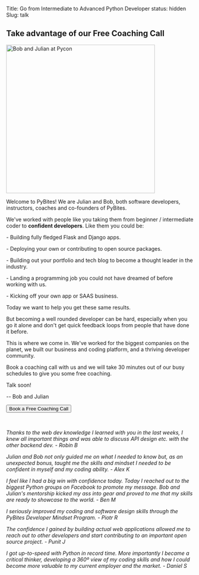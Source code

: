 Title: Go from Intermediate to Advanced Python Developer
status: hidden
Slug: talk

## Take advantage of our Free Coaching Call

<img src="https://pb-cc-avatars-private.s3.us-east-2.amazonaws.com/bob-and-julian-small.jpg" alt="Bob and Julian at Pycon" class="profilePicBig" style="width: 400px !important; margin: 0 30px 0 0 !important;">

Welcome to PyBites! We are Julian and Bob, both software developers, instructors, coaches and co-founders of PyBites.

We've worked with people like you taking them from beginner / intermediate coder to **confident developers**. Like them you could be:

<span>- Building fully fledged Flask and Django apps.</span>

<span>- Deploying your own or contributing to open source packages.</span>

<span>- Building out your portfolio and tech blog to become a thought leader in the industry.</span>

<span>- Landing a programming job you could not have dreamed of before working with us.</span>

<span>- Kicking off your own app or SAAS business.</span>

Today we want to help you get these same results.

But becoming a well rounded developer can be hard, especially when you go it alone and don't get quick feedback loops from people that have done it before.

This is where we come in. We've worked for the biggest companies on the planet, we built our business and coding platform, and a thriving developer community.

Book a coaching call with us and we will take 30 minutes out of our busy schedules to give you some free coaching.

Talk soon! 

-- Bob and Julian

<p class="buttonWrapper">
	<button id="SOIBTN_pybites" class="ctaButton" data-height="580" data-psz="00" data-so-page="pybites" data-delay="1">Book a Free Coaching Call</button>
</p>
<br>

_Thanks to the web dev knowledge I learned with you in the last weeks, I knew all important things and was able to discuss API design etc. with the other backend dev. - Robin B_

_Julian and Bob not only guided me on what I needed to know but, as an unexpected bonus, taught me the skills and mindset I needed to be confident in myself and my coding ability. - Alex K_

_I feel like I had a big win with confidence today. Today I reached out to the biggest Python groups on Facebook to promote my message. Bob and Julian's mentorship kicked my ass into gear and proved to me that my skills are ready to showcase to the world. - Ben M_

_I seriously improved my coding and software design skills through the PyBites Developer Mindset Program. - Piotr R_

_The confidence I gained by building actual web applications allowed me to reach out to other developers and start contributing to an important open source project. - Punit J_

_I got up-to-speed with Python in record time. More importantly I became a critical thinker, developing a 360º view of my coding skills and how I could become more valuable to my current employer and the market. - Daniel S_

<script type="text/javascript" src="https://cdn.oncehub.com/mergedjs/so.js"></script>
